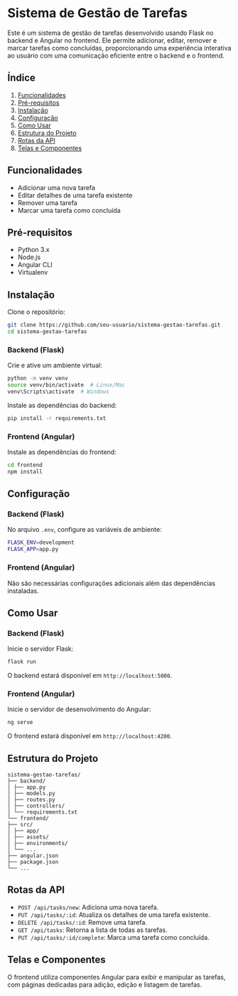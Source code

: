 # Sistema de Gestão de Tarefas

Este é um sistema de gestão de tarefas desenvolvido usando Flask no backend e Angular no frontend. Ele permite adicionar, editar, remover e marcar tarefas como concluídas, proporcionando uma experiência interativa ao usuário com uma comunicação eficiente entre o backend e o frontend.

## Índice

1. [Funcionalidades](#funcionalidades)
2. [Pré-requisitos](#pré-requisitos)
3. [Instalação](#instalação)
4. [Configuração](#configuração)
5. [Como Usar](#como-usar)
6. [Estrutura do Projeto](#estrutura-do-projeto)
7. [Rotas da API](#rotas-da-api)
8. [Telas e Componentes](#telas-e-componentes)

## Funcionalidades

- Adicionar uma nova tarefa
- Editar detalhes de uma tarefa existente
- Remover uma tarefa
- Marcar uma tarefa como concluída

## Pré-requisitos

- Python 3.x
- Node.js
- Angular CLI
- Virtualenv

## Instalação

Clone o repositório:

```bash
git clone https://github.com/seu-usuario/sistema-gestao-tarefas.git
cd sistema-gestao-tarefas
```

### Backend (Flask)
Crie e ative um ambiente virtual:
```bash
python -m venv venv
source venv/bin/activate  # Linux/Mac
venv\Scripts\activate  # Windows
```

Instale as dependências do backend:
```bash
pip install -r requirements.txt
```

### Frontend (Angular)
Instale as dependências do frontend:
```bash
cd frontend
npm install
```

## Configuração

### Backend (Flask)
No arquivo `.env`, configure as variáveis de ambiente:

```bash
FLASK_ENV=development
FLASK_APP=app.py
```

### Frontend (Angular)
Não são necessárias configurações adicionais além das dependências instaladas.

## Como Usar

### Backend (Flask)

Inicie o servidor Flask:
```bash
flask run
```

O backend estará disponível em `http://localhost:5000`.

### Frontend (Angular)

Inicie o servidor de desenvolvimento do Angular:
```bash
ng serve
```

O frontend estará disponível em `http://localhost:4200`.

## Estrutura do Projeto

```
sistema-gestao-tarefas/
├── backend/
│ ├── app.py
│ ├── models.py
│ ├── routes.py
│ ├── controllers/
│ └── requirements.txt
└── frontend/
├── src/
│ ├── app/
│ ├── assets/
│ ├── environments/
│ └── ...
├── angular.json
├── package.json
└── ...
```

## Rotas da API
* `POST /api/tasks/new`: Adiciona uma nova tarefa.
* `PUT /api/tasks/:id`: Atualiza os detalhes de uma tarefa existente.
* `DELETE /api/tasks/:id`: Remove uma tarefa.
* `GET /api/tasks`: Retorna a lista de todas as tarefas.
* `PUT /api/tasks/:id/complete`: Marca uma tarefa como concluída.

## Telas e Componentes

O frontend utiliza componentes Angular para exibir e manipular as tarefas, com páginas dedicadas para adição, edição e listagem de tarefas.
